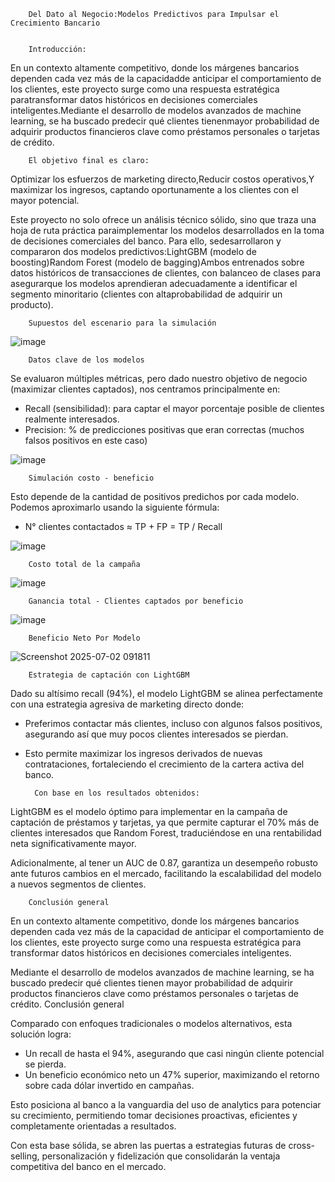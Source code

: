         Del Dato al Negocio:Modelos Predictivos para Impulsar el Crecimiento Bancario


        Introducción: 
En un contexto altamente competitivo, donde los márgenes bancarios dependen cada vez más de la capacidadde anticipar el comportamiento de los clientes, 
este proyecto surge como una respuesta estratégica paratransformar datos históricos en decisiones comerciales inteligentes.Mediante el desarrollo de modelos avanzados de machine learning, 
se ha buscado predecir qué clientes tienenmayor probabilidad de adquirir productos financieros clave como préstamos personales o tarjetas de crédito.

        El objetivo final es claro: 
Optimizar los esfuerzos de marketing directo,Reducir costos operativos,Y maximizar los ingresos, captando oportunamente a los clientes con el mayor potencial.


Este proyecto no solo ofrece un análisis técnico sólido, sino que traza una hoja de ruta práctica paraimplementar los modelos desarrollados en la toma de decisiones comerciales del banco. Para ello, sedesarrollaron y compararon dos modelos predictivos:LightGBM (modelo de boosting)Random Forest (modelo de bagging)Ambos entrenados sobre datos históricos de transacciones de clientes, con balanceo de clases para asegurarque los modelos aprendieran adecuadamente a identificar el segmento minoritario (clientes con altaprobabilidad de adquirir un producto).

        Supuestos del escenario para la simulación

![image](https://github.com/user-attachments/assets/9533ac7d-b719-46ba-a97c-1d4cdf8ade86)


        Datos clave de los modelos

Se evaluaron múltiples métricas, pero dado nuestro objetivo de negocio (maximizar clientes
captados), nos centramos principalmente en:

* Recall (sensibilidad): para captar el mayor porcentaje posible de clientes realmente
interesados.
* Precision: % de predicciones positivas que eran correctas (muchos falsos positivos en este
caso)

![image](https://github.com/user-attachments/assets/10bc26b0-288d-4dbb-8c2a-493dd08fe60c)



        Simulación costo - beneficio

Esto depende de la cantidad de positivos predichos por cada modelo. Podemos aproximarlo
usando la siguiente fórmula:

* N° clientes contactados ≈ TP + FP = TP / Recall

![image](https://github.com/user-attachments/assets/30781b7a-63ac-4d28-b13c-f31509dbc00b)


        Costo total de la campaña

![image](https://github.com/user-attachments/assets/52ff70bd-8a23-4cfc-8bca-ecefc4e1a6a3)


        Ganancia total - Clientes captados por beneficio

![image](https://github.com/user-attachments/assets/1437aebb-293c-4aaa-b8a9-a256531fb5d8)

        
        Beneficio Neto Por Modelo

![Screenshot 2025-07-02 091811](https://github.com/user-attachments/assets/b6e42382-3cd2-4b68-bbee-00782f924d40)


        Estrategia de captación con LightGBM

Dado su altísimo recall (94%), el modelo LightGBM se alinea perfectamente con una estrategia agresiva de
marketing directo donde:

* Preferimos contactar más clientes, incluso con algunos falsos positivos, asegurando así que muy pocos
clientes interesados se pierdan.
* Esto permite maximizar los ingresos derivados de nuevas contrataciones, fortaleciendo el crecimiento de la
cartera activa del banco.


        Con base en los resultados obtenidos:

LightGBM es el modelo óptimo para implementar en la campaña
de captación de préstamos y tarjetas, ya que permite capturar el
70% más de clientes interesados que Random Forest,
traduciéndose en una rentabilidad neta significativamente mayor.

Adicionalmente, al tener un AUC de 0.87, garantiza un
desempeño robusto ante futuros cambios en el mercado,
facilitando la escalabilidad del modelo a nuevos segmentos de
clientes.

        Conclusión general

En un contexto altamente competitivo, donde los márgenes bancarios dependen cada vez más de la capacidad
de anticipar el comportamiento de los clientes, este proyecto surge como una respuesta estratégica para
transformar datos históricos en decisiones comerciales inteligentes.

Mediante el desarrollo de modelos avanzados de machine learning, se ha buscado predecir qué clientes tienen
mayor probabilidad de adquirir productos financieros clave como préstamos personales o tarjetas de crédito.
Conclusión general

Comparado con enfoques tradicionales o modelos alternativos, esta solución logra:

* Un recall de hasta el 94%, asegurando que casi ningún cliente potencial se pierda.
* Un beneficio económico neto un 47% superior, maximizando el retorno sobre cada dólar invertido en
campañas.

Esto posiciona al banco a la vanguardia del uso de analytics para potenciar su crecimiento, permitiendo tomar
decisiones proactivas, eficientes y completamente orientadas a resultados.

Con esta base sólida, se abren las puertas a estrategias futuras de cross-selling, personalización y fidelización
que consolidarán la ventaja competitiva del banco en el mercado.
